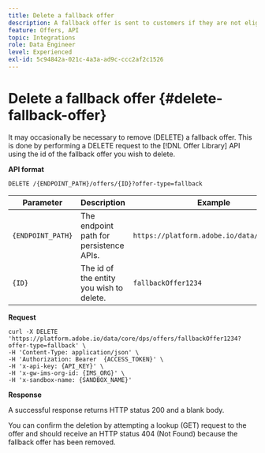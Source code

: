 ```yaml
---
title: Delete a fallback offer
description: A fallback offer is sent to customers if they are not eligible for other offers
feature: Offers, API
topic: Integrations
role: Data Engineer
level: Experienced
exl-id: 5c94842a-021c-4a3a-ad9c-ccc2af2c1526
---
```


# Delete a fallback offer {#delete-fallback-offer}

It may occasionally be necessary to remove (DELETE) a fallback offer. This is done by performing a DELETE request to the [!DNL Offer Library] API using the id of the fallback offer you wish to delete.

**API format**

```http
DELETE /{ENDPOINT_PATH}/offers/{ID}?offer-type=fallback
```

| Parameter | Description | Example |
| --------- | ----------- | ------- |
| `{ENDPOINT_PATH}` | The endpoint path for persistence APIs. | `https://platform.adobe.io/data/core/dps/` |
| `{ID}` | The id of the entity you wish to delete. | `fallbackOffer1234` |

**Request**

```shell
curl -X DELETE 'https://platform.adobe.io/data/core/dps/offers/fallbackOffer1234?offer-type=fallback' \
-H 'Content-Type: application/json' \
-H 'Authorization: Bearer  {ACCESS_TOKEN}' \
-H 'x-api-key: {API_KEY}' \
-H 'x-gw-ims-org-id: {IMS_ORG}' \
-H 'x-sandbox-name: {SANDBOX_NAME}'
```

**Response**

A successful response returns HTTP status 200 and a blank body.

You can confirm the deletion by attempting a lookup (GET) request to the offer and should receive an HTTP status 404 (Not Found) because the fallback offer has been removed.
